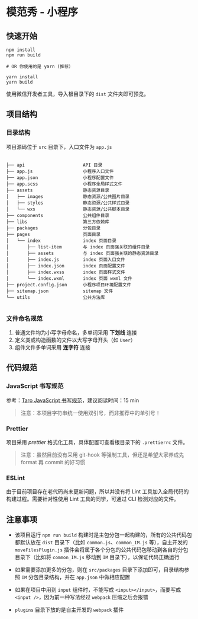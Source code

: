 # 模范秀 - 小程序

## 快速开始

```shell
npm install
npm run build

# OR 你使用的是 yarn (推荐）

yarn install
yarn build
```

使用微信开发者工具，导入根目录下的 `dist` 文件夹即可预览。

## 项目结构

### 目录结构

项目源码位于 `src` 目录下，入口文件为 `app.js`

<pre>
    <code>
├── api                      API 目录
├── app.js                   小程序入口文件
├── app.json                 小程序配置文件
├── app.scss                 小程序全局样式文件
├── assets                   静态资源目录
│   ├── images               静态资源/公共图片目录
│   ├── styles               静态资源/公共样式目录
│   └── wxs                  静态资源/公共脚本目录
├── components               公共组件目录
├── libs                     第三方依赖库
├── packages                 分包目录
├── pages                    页面目录
│   └── index                index 页面目录
│       ├── list-item        与 index 页面强关联的组件目录
│       ├── assets           与 index 页面强关联的静态资源目录
│       ├── index.js         index 页面入口文件
│       ├── index.json       index 页面配置文件
│       ├── index.wxss       index 页面样式文件
│       └── index.wxml       index 页面 wxml 文件
├── project.config.json      小程序项目环境配置文件
├── sitemap.json             sitemap 文件
└── utils                    公共方法库
    </code>
</pre>

### 文件命名规范

1. 普通文件均为小写字母命名，多单词采用 **下划线** 连接
2. 定义类或构造函数的文件以大写字母开头（如 `User`）
3. 组件文件多单词采用 **连字符** 连接

## 代码规范

### JavaScript 书写规范

参考：[Taro JavaScript 书写规范](https://taro-docs.jd.com/taro/docs/spec-for-taro.html#javascript-%E4%B9%A6%E5%86%99%E8%A7%84%E8%8C%83)，建议阅读时间：15 min

> 注意：本项目字符串统一使用双引号，而非推荐中的单引号！

### Prettier

项目采用 _prettier_ 格式化工具，具体配置可查看根目录下的 `.prettierrc` 文件。

> 注意：虽然目前没有采用 git-hook 等强制工具，但还是希望大家养成先 format 再 commit 的好习惯

### ESLint

由于目前项目存在老代码尚未更新问题，所以并没有将 Lint 工具加入全局代码的构建过程。需要针对性使用 Lint 工具的同学，可通过 CLI 检测对应的文件。

## 注意事项

- 该项目运行 `npm run build` 构建时是主包分包一起构建的，所有的公共代码包都默认放在 `dist` 目录下（比如 `common.js`、`common_IM.js` 等），自主开发的 `moveFilesPlugin.js` 插件会将属于各个分包的公共代码包移动到各自的分包目录下（比如将 `common_IM.js` 移动到 `IM` 目录下），以保证代码正确运行

- 如果需要添加更多的分包，则在 `src/packages` 目录下添加即可，目录结构参照 `IM` 分包目录结构，并在 `app.json` 中做相应配置

- 如果在项目中用到 `input` 组件时，不能写成 `<input></input>`，而要写成 `<input />`，因为前一种写法经过 `webpack` 压缩之后会报错

- `plugins` 目录下放的是自主开发的 `webpack` 插件
